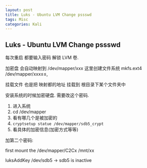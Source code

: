 ```yaml
---
layout: post
title: Luks - Ubuntu LVM Change pssswd  
tags: Misc
categories: Kali
---
```


## Luks - Ubuntu LVM Change pssswd

每次重启 都要输入密码 解锁 LVM 卷.


加密盘 会自动映射到 /dev/mapper/xxx
这里创建文件系统
mkfs.ext4 /dev/mapper/xxx≤≤,

挂载文件 也是把 映射都的地址 挂载到 根目录下某个文件夹中






安装系统的时候加密硬盘.
需要改这个密码.

1. 进入系统
2. cd /dev/mapper
3. 看有哪几个是被加密的
4. `cryptsetup statue /dev/mapper/sdb5_crypt`
5. 看具体的加密信息(加密方式等等)


加第二个密码:

first mount the /dev/mapper/C2Cx /mnt/xx



luksAddKey /dev/sdb5 →  sdb5 is inactive

